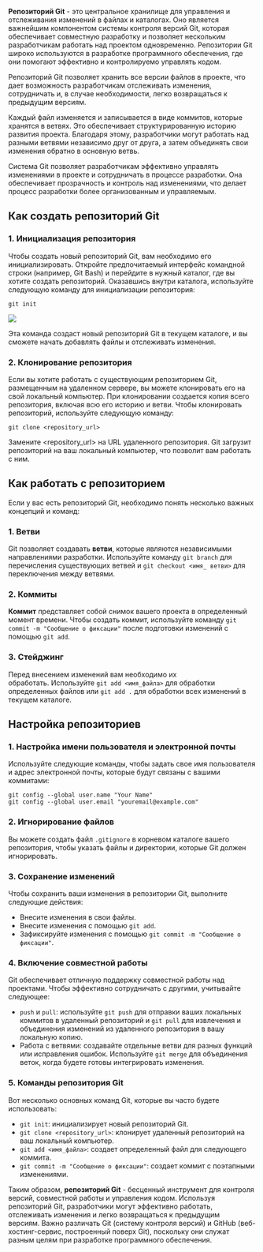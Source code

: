 **Репозиторий Git** - это центральное хранилище для управления и отслеживания изменений в файлах и каталогах. Оно является важнейшим компонентом системы контроля версий Git, которая обеспечивает совместную разработку и позволяет нескольким разработчикам работать над проектом одновременно. Репозитории Git широко используются в разработке программного обеспечения, где они помогают эффективно и контролируемо управлять кодом.

Репозиторий Git позволяет хранить все версии файлов в проекте, что дает возможность разработчикам отслеживать изменения, сотрудничать и, в случае необходимости, легко возвращаться к предыдущим версиям.

Каждый файл изменяется и записывается в виде коммитов, которые хранятся в ветвях. Это обеспечивает структурированную историю развития проекта. Благодаря этому, разработчики могут работать над разными ветвями независимо друг от друга, а затем объединять свои изменения обратно в основную ветвь.

Система Git позволяет разработчикам эффективно управлять изменениями в проекте и сотрудничать в процессе разработки. Она обеспечивает прозрачность и контроль над изменениями, что делает процесс разработки более организованным и управляемым.

## Как создать репозиторий Git

### 1. Инициализация репозитория

Чтобы создать новый репозиторий Git, вам необходимо его инициализировать. Откройте предпочитаемый интерфейс командной строки (например, Git Bash) и перейдите в нужный каталог, где вы хотите создать репозиторий. Оказавшись внутри каталога, используйте следующую команду для инициализации репозитория:

```
git init
```

![](https://ucarecdn.com/d72b9b0f-cbde-4977-b201-9538d1a60e7e/)

Эта команда создаст новый репозиторий Git в текущем каталоге, и вы сможете начать добавлять файлы и отслеживать изменения.

### 2. Клонирование репозитория

Если вы хотите работать с существующим репозиторием Git, размещенным на удаленном сервере, вы можете клонировать его на свой локальный компьютер. При клонировании создается копия всего репозитория, включая всю его историю и ветви. Чтобы клонировать репозиторий, используйте следующую команду:

```
git clone <repository_url>
```

Замените <repository_url> на URL удаленного репозитория. Git загрузит репозиторий на ваш локальный компьютер, что позволит вам работать с ним.

## Как работать с репозиторием

Если у вас есть репозиторий Git, необходимо понять несколько важных концепций и команд:

### **1. Ветви**

Git позволяет создавать **ветви**, которые являются независимыми направлениями разработки. Используйте команду `git branch` для перечисления существующих ветвей и `git checkout <имя_ ветви>` для переключения между ветвями.

### **2. Коммиты**

**Коммит** представляет собой снимок вашего проекта в определенный момент времени. Чтобы создать коммит, используйте команду `git commit -m "Сообщение о фиксации"` после подготовки изменений с помощью `git add`.

### 3. **Стейджинг**

Перед внесением изменений вам необходимо их обработать. Используйте `git add <имя_файла>` для обработки определенных файлов или `git add .` для обработки всех изменений в текущем каталоге.

## Настройка репозиториев

### 1. Настройка имени пользователя и электронной почты

Используйте следующие команды, чтобы задать свое имя пользователя и адрес электронной почты, которые будут связаны с вашими коммитами:

```
git config --global user.name "Your Name"
git config --global user.email "youremail@example.com"
```

### 2. Игнорирование файлов

Вы можете создать файл `.gitignore` в корневом каталоге вашего репозитория, чтобы указать файлы и директории, которые Git должен игнорировать.

### **3. Сохранение изменений**

Чтобы сохранить ваши изменения в репозитории Git, выполните следующие действия:

- Внесите изменения в свои файлы.
- Внесите изменения с помощью `git add`.
- Зафиксируйте изменения с помощью `git commit -m "Сообщение о фиксации"`.

### **4. Включение совместной работы**

Git обеспечивает отличную поддержку совместной работы над проектами. Чтобы эффективно сотрудничать с другими, учитывайте следующее:

- `push` и `pull`: используйте `git push` для отправки ваших локальных коммитов в удаленный репозиторий и `git pull` для извлечения и объединения изменений из удаленного репозитория в вашу локальную копию.
- Работа с ветвями: создавайте отдельные ветви для разных функций или исправления ошибок. Используйте `git merge` для объединения веток, когда будете готовы интегрировать изменения.

### **5. Команды репозитория Git**

Вот несколько основных команд Git, которые вы часто будете использовать:

- `git init`: инициализирует новый репозиторий Git.
- `git clone <repository_url>`: клонирует удаленный репозиторий на ваш локальный компьютер.
- `git add <имя_файла>`: создает определенный файл для следующего коммита.
- `git commit -m "Сообщение о фиксации"`: создает коммит с поэтапными изменениями.

Таким образом, **репозиторий Git** - бесценный инструмент для контроля версий, совместной работы и управления кодом. Используя репозиторий Git, разработчики могут эффективно работать, отслеживать изменения и легко возвращаться к предыдущим версиям. Важно различать Git (систему контроля версий) и GitHub (веб-хостинг-сервис, построенный поверх Git), поскольку они служат разным целям при разработке программного обеспечения.